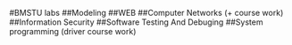#BMSTU labs
##Modeling
##WEB
##Computer Networks (+ course work)
##Information Security
##Software Testing And Debuging
##System programming (driver course work)
